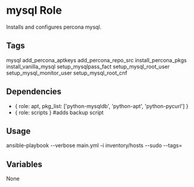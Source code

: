 # mysql Role

Installs and configures percona mysql.

## Tags

mysql
add_percona_aptkeys
add_percona_repo_src
install_percona_pkgs
install_vanilla_mysql
setup_mysqlpass_fact
setup_mysql_root_user
setup_mysql_monitor_user
setup_mysql_root_cnf

## Dependencies

- { role: apt, pkg_list: ['python-mysqldb', 'python-apt', 'python-pycurl'] }
- { role: scripts } #adds backup script

## Usage

ansible-playbook --verbose main.yml -i inventory/hosts --sudo --tags=

## Variables

None
